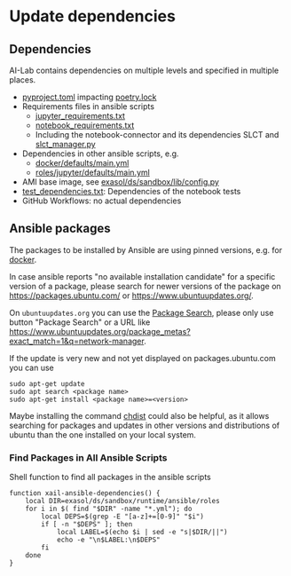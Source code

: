 # Update dependencies

## Dependencies

AI-Lab contains dependencies on multiple levels and specified in multiple places.

* [pyproject.toml](https://github.com/exasol/ai-lab/blob/main/pyproject.toml) impacting [poetry.lock](https://github.com/exasol/ai-lab/blob/main/poetry.lock)
* Requirements files in ansible scripts
  * [jupyter_requirements.txt](https://github.com/exasol/ai-lab/blob/main/exasol/ds/sandbox/runtime/ansible/roles/jupyter/files/jupyter_requirements.txt)
  * [notebook_requirements.txt](https://github.com/exasol/ai-lab/blob/main/exasol/ds/sandbox/runtime/ansible/roles/jupyter/files/notebook_requirements.txt)
  * Including the notebook-connector and its dependencies SLCT and [slct_manager.py](https://github.com/exasol/notebook-connector/blob/main/exasol/nb_connector/slct_manager.py)
* Dependencies in other ansible scripts, e.g.
  * [docker/defaults/main.yml](https://github.com/exasol/ai-lab/blob/main/exasol/ds/sandbox/runtime/ansible/roles/docker/defaults/main.yml)
  * [roles/jupyter/defaults/main.yml](https://github.com/exasol/ai-lab/blob/main/exasol/ds/sandbox/runtime/ansible/roles/jupyter/defaults/main.yml)
* AMI base image, see [exasol/ds/sandbox/lib/config.py](https://github.com/exasol/ai-lab/blob/main/exasol/ds/sandbox/lib/config.py)
* [test_dependencies.txt](https://github.com/exasol/ai-lab/blob/main/test/notebooks/test_dependencies.txt): Dependencies of the notebook tests
* GitHub Workflows: no actual dependencies

## Ansible packages

The packages to be installed by Ansible are using pinned versions, e.g. for [docker](../../exasol/ds/sandbox/runtime/ansible/roles/docker/defaults/main.yml).

In case ansible reports "no available installation candidate" for a specific version of a package, please search for newer versions of the package on https://packages.ubuntu.com/ or https://www.ubuntuupdates.org/.

On `ubuntuupdates.org` you can use the [Package Search](https://www.ubuntuupdates.org/package_metas), please only use button "Package Search" or a URL like https://www.ubuntuupdates.org/package_metas?exact_match=1&q=network-manager.

If the update is very new and not yet displayed on packages.ubuntu.com you can use

```shell
sudo apt-get update
sudo apt search <package name>
sudo apt-get install <package name>=<version>
```

Maybe installing the command [chdist](https://manpages.ubuntu.com/manpages/xenial/en/man1/chdist.1.html) could also be helpful, as it allows searching for packages and updates in other versions and distributions of ubuntu than the one installed on your local system.

### Find Packages in All Ansible Scripts

Shell function to find all packages in the ansible scripts

```shell
function xail-ansible-dependencies() {
    local DIR=exasol/ds/sandbox/runtime/ansible/roles
    for i in $( find "$DIR" -name "*.yml"); do
        local DEPS=$(grep -E "[a-z]+=[0-9]" "$i")
        if [ -n "$DEPS" ]; then
            local LABEL=$(echo $i | sed -e "s|$DIR/||")
            echo -e "\n$LABEL:\n$DEPS"
        fi
    done
}
```

